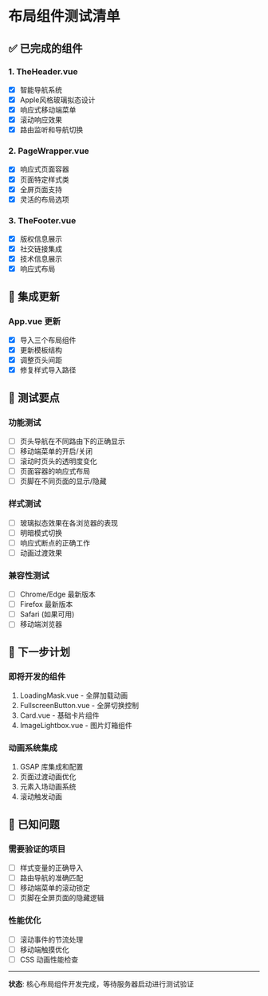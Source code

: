 # 布局组件测试清单

## ✅ 已完成的组件

### 1. TheHeader.vue
- [x] 智能导航系统
- [x] Apple风格玻璃拟态设计
- [x] 响应式移动端菜单
- [x] 滚动响应效果
- [x] 路由监听和导航切换

### 2. PageWrapper.vue
- [x] 响应式页面容器
- [x] 页面特定样式类
- [x] 全屏页面支持
- [x] 灵活的布局选项

### 3. TheFooter.vue
- [x] 版权信息展示
- [x] 社交链接集成
- [x] 技术信息展示
- [x] 响应式布局

## 🔧 集成更新

### App.vue 更新
- [x] 导入三个布局组件
- [x] 更新模板结构
- [x] 调整页头间距
- [x] 修复样式导入路径

## 🧪 测试要点

### 功能测试
- [ ] 页头导航在不同路由下的正确显示
- [ ] 移动端菜单的开启/关闭
- [ ] 滚动时页头的透明度变化
- [ ] 页面容器的响应式布局
- [ ] 页脚在不同页面的显示/隐藏

### 样式测试
- [ ] 玻璃拟态效果在各浏览器的表现
- [ ] 明暗模式切换
- [ ] 响应式断点的正确工作
- [ ] 动画过渡效果

### 兼容性测试
- [ ] Chrome/Edge 最新版本
- [ ] Firefox 最新版本
- [ ] Safari (如果可用)
- [ ] 移动端浏览器

## 🚀 下一步计划

### 即将开发的组件
1. LoadingMask.vue - 全屏加载动画
2. FullscreenButton.vue - 全屏切换控制
3. Card.vue - 基础卡片组件
4. ImageLightbox.vue - 图片灯箱组件

### 动画系统集成
1. GSAP 库集成和配置
2. 页面过渡动画优化
3. 元素入场动画系统
4. 滚动触发动画

## 📝 已知问题

### 需要验证的项目
- [ ] 样式变量的正确导入
- [ ] 路由导航的准确匹配
- [ ] 移动端菜单的滚动锁定
- [ ] 页脚在全屏页面的隐藏逻辑

### 性能优化
- [ ] 滚动事件的节流处理
- [ ] 移动端触摸优化
- [ ] CSS 动画性能检查

---

**状态**: 核心布局组件开发完成，等待服务器启动进行测试验证